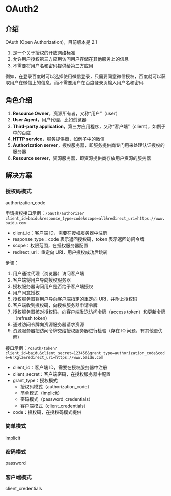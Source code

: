 # OAuth2

## 介绍

OAuth (Open Authorization)，目前版本是 2.1

1. 是一个关于授权的开放网络标准
2. 允许用户授权第三方应用访问用户存储在其他服务上的信息
3. 不需要将用户名和密码提供给第三方应用

例如，在登录百度时可以选择使用微信登录，只需要同意微信授权，百度就可以获取用户在微信上的信息，而不需要用户在百度登录页输入用户名和密码

## 角色介绍

1. **Resource Owner**，资源所有者，又称“用户”（user）
2. **User Agent**，用户代理，比如浏览器
3. **Third-party application**，第三方应用程序，又称“客户端”（client），如例子中的百度
4. **HTTP service**，服务提供商，如例子中的微信
5. **Authorization server**，授权服务器，即服务提供商专门用来处理认证授权的服务器
6. **Resource server**，资源服务器，即资源提供商存放用户资源的服务器

## 解决方案

### 授权码模式

authorization_code

申请授权接口示例：`/oauth/authorize?client_id=baidu&response_type=code&scope=all&redirect_uri=https://www.baidu.com`

- client_id：客户端 ID，需要在授权服务器中注册
- response_type：code 表示返回授权码，token 表示返回访问令牌
- scope：权限范围，在授权服务器配置
- redirect_uri：重定向 URI，用户授权成功后跳转

步骤：

1. 用户通过代理（浏览器）访问客户端
2. 客户端将用户导向授权服务器
3. 授权服务器询问用户是否给予客户端授权
4. 用户同意授权
5. 授权服务器将用户导向客户端指定的重定向 URI，并附上授权码
6. 客户端收到授权码，向授权服务器申请令牌
7. 授权服务器核对授权码，向客户端发送访问令牌（access token）和更新令牌（refresh token）
8. 通过访问令牌向资源服务器请求资源
9. 资源服务器把访问令牌交给授权服务器进行检验（存在 IO 问题，有其他更优解）

接口示例：`/oauth/token?client_id=baidu&client_secret=123456&grant_type=authorization_code&code=6rXglz&redirect_uri=https://www.baidu.com`

- client_id：客户端 ID，需要在授权服务器中注册
- client_secret：客户端密码，在授权服务器中配置
- grant_type：授权模式
  - 授权码模式（authorization_code）
  - 简单模式（implicit）
  - 密码模式（password_credentials）
  - 客户端模式（client_credentials）
- code：授权码，在授权码模式提供

### 简单模式

implicit

### 密码模式

password

### 客户端模式

client_credentials
